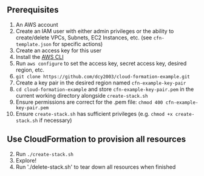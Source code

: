 ## Prerequisites

1. An AWS account
2. Create an IAM user with either admin privileges or the ability to create/delete VPCs, Subnets, EC2 Instances, etc. (see `cfn-template.json` for specific actions)
3. Create an access key for this user
4. Install the [AWS CLI](https://aws.amazon.com/cli/)
5. Run `aws configure` to set the access key, secret access key, desired region, etc.
6. `git clone https://github.com/dcy2003/cloud-formation-example.git`
7. Create a key pair in the desired region named `cfn-example-key-pair`
8. `cd cloud-formation-example` and store `cfn-example-key-pair.pem` in the current working directory alongside `create-stack.sh`
9. Ensure permissions are correct for the .pem file: `chmod 400 cfn-example-key-pair.pem`
10. Ensure `create-stack.sh` has sufficient privileges (e.g. `chmod +x create-stack.sh` if necessary)

## Use CloudFormation to provision all resources

2. Run `./create-stack.sh`
3. Explore!
4. Run './delete-stack.sh' to tear down all resources when finished